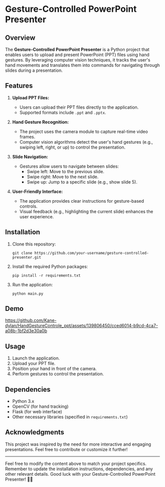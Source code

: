 # Gesture-Controlled PowerPoint Presenter

## Overview

The **Gesture-Controlled PowerPoint Presenter** is a Python project that enables users to upload and present PowerPoint (PPT) files using hand gestures. By leveraging computer vision techniques, it tracks the user's hand movements and translates them into commands for navigating through slides during a presentation.

## Features

1. **Upload PPT Files:**
   - Users can upload their PPT files directly to the application.
   - Supported formats include `.ppt` and `.pptx`.

2. **Hand Gesture Recognition:**
   - The project uses the camera module to capture real-time video frames.
   - Computer vision algorithms detect the user's hand gestures (e.g., swiping left, right, or up) to control the presentation.

3. **Slide Navigation:**
   - Gestures allow users to navigate between slides:
     - Swipe left: Move to the previous slide.
     - Swipe right: Move to the next slide.
     - Swipe up: Jump to a specific slide (e.g., show slide 5).

4. **User-Friendly Interface:**
   - The application provides clear instructions for gesture-based controls.
   - Visual feedback (e.g., highlighting the current slide) enhances the user experience.

## Installation

1. Clone this repository:
   ```
   git clone https://github.com/your-username/gesture-controlled-presenter.git
   ```

2. Install the required Python packages:
   ```
   pip install -r requirements.txt
   ```

3. Run the application:
   ```
   python main.py
   ```
## Demo 



https://github.com/Kane-dylan/HandGestureControle_ppt/assets/139806450/cced6014-b9cd-4ca7-a08b-1bf2d3e30a0b



## Usage

1. Launch the application.
2. Upload your PPT file.
3. Position your hand in front of the camera.
4. Perform gestures to control the presentation.

## Dependencies

- Python 3.x
- OpenCV (for hand tracking)
- Flask (for web interface)
- Other necessary libraries (specified in `requirements.txt`)

## Acknowledgments

This project was inspired by the need for more interactive and engaging presentations. Feel free to contribute or customize it further!

---

Feel free to modify the content above to match your project specifics. Remember to update the installation instructions, dependencies, and any other relevant details. Good luck with your Gesture-Controlled PowerPoint Presenter! 🎉👏
